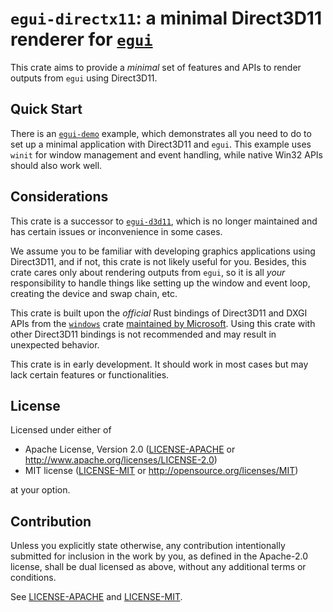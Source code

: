 # `egui-directx11`: a minimal Direct3D11 renderer for [`egui`](https://crates.io/crates/egui)

This crate aims to provide a *minimal* set of features and APIs to render
outputs from `egui` using Direct3D11.

## Quick Start

There is an [`egui-demo`](examples/egui-demo.rs) example, which demonstrates all you need to do to set up a minimal application
with Direct3D11 and `egui`. This example uses `winit` for window management and
event handling, while native Win32 APIs should also work well.

## Considerations

This crate is a successor to [`egui-d3d11`](https://crates.io/crates/egui-d3d11),
which is no longer maintained and has certain issues or inconvenience in some cases.

We assume you to be familiar with developing
graphics applications using Direct3D11, and if not, this crate is not likely
useful for you. Besides, this crate cares only about rendering outputs
from `egui`, so it is all *your* responsibility to handle things like
setting up the window and event loop, creating the device and swap chain, etc.

This crate is built upon the *official* Rust bindings of Direct3D11 and DXGI APIs
from the [`windows`](https://crates.io/crates/windows) crate [maintained by
Microsoft](https://github.com/microsoft/windows-rs). Using this crate with
other Direct3D11 bindings is not recommended and may result in unexpected behavior.

This crate is in early development. It should work in most cases but may lack
certain features or functionalities.


## License

Licensed under either of

 * Apache License, Version 2.0
   ([LICENSE-APACHE](LICENSE-APACHE) or http://www.apache.org/licenses/LICENSE-2.0)
 * MIT license
   ([LICENSE-MIT](LICENSE-MIT) or http://opensource.org/licenses/MIT)

at your option.

## Contribution

Unless you explicitly state otherwise, any contribution intentionally submitted
for inclusion in the work by you, as defined in the Apache-2.0 license, shall be
dual licensed as above, without any additional terms or conditions.

See [LICENSE-APACHE](LICENSE-APACHE) and [LICENSE-MIT](LICENSE-MIT).
